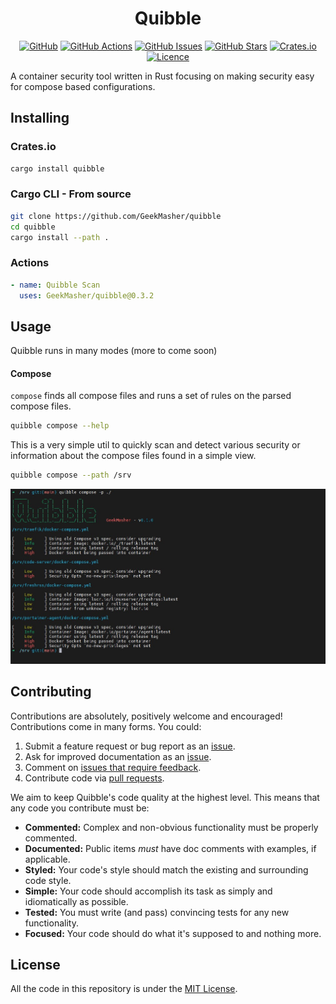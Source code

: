 <div align="center">
<h1>Quibble</h1>

[![GitHub](https://img.shields.io/badge/github-%23121011.svg?style=for-the-badge&logo=github&logoColor=white)](https://github.com/GeekMasher/quibble)
[![GitHub Actions](https://img.shields.io/github/actions/workflow/status/geekmasher/quibble/rust.yml?style=for-the-badge)](https://github.com/GeekMasher/quibble/actions/workflows/rust.yml?query=branch%3Amain)
[![GitHub Issues](https://img.shields.io/github/issues/geekmasher/quibble?style=for-the-badge)](https://github.com/GeekMasher/quibble/issues)
[![GitHub Stars](https://img.shields.io/github/stars/geekmasher/quibble?style=for-the-badge)](https://github.com/GeekMasher/quibble)
[![Crates.io](https://img.shields.io/crates/d/quibble?style=for-the-badge)](https://crates.io/crates/quibble/)
[![Licence](https://img.shields.io/github/license/Ileriayo/markdown-badges?style=for-the-badge)](./LICENSE)

</div>

A container security tool written in Rust focusing on making security easy for compose based configurations.

## Installing

### Crates.io

```bash
cargo install quibble
```

### Cargo CLI - From source

```bash
git clone https://github.com/GeekMasher/quibble
cd quibble
cargo install --path .
```

### Actions

```yml
- name: Quibble Scan
  uses: GeekMasher/quibble@0.3.2
```

## Usage

Quibble runs in many modes (more to come soon)

#### Compose

`compose` finds all compose files and runs a set of rules on the parsed compose files.

```bash
quibble compose --help
```

This is a very simple util to quickly scan and detect various security or information about the compose files found in a simple view.

```bash
quibble compose --path /srv
```

![screenshot of quibble on a directory containing many different compose files](./assets/quibble-output1.jpg)

## Contributing

Contributions are absolutely, positively welcome and encouraged!
Contributions come in many forms. You could:

1. Submit a feature request or bug report as an [issue].
2. Ask for improved documentation as an [issue].
3. Comment on [issues that require feedback].
4. Contribute code via [pull requests].

[issue]: https://github.com/GeekMasher/quibble/issues
[issues that require feedback]: https://github.com/GeekMasher/quibble/issues?q=is%3Aissue+is%3Aopen+label%3A%22feedback+wanted%22
[pull requests]: https://github.com/GeekMasher/quibble/pulls

We aim to keep Quibble's code quality at the highest level. This means that any
code you contribute must be:

- **Commented:** Complex and non-obvious functionality must be properly
  commented.
- **Documented:** Public items _must_ have doc comments with examples, if
  applicable.
- **Styled:** Your code's style should match the existing and surrounding code
  style.
- **Simple:** Your code should accomplish its task as simply and
  idiomatically as possible.
- **Tested:** You must write (and pass) convincing tests for any new
  functionality.
- **Focused:** Your code should do what it's supposed to and nothing more.

## License

All the code in this repository is under the [MIT License](./LICENSE).
